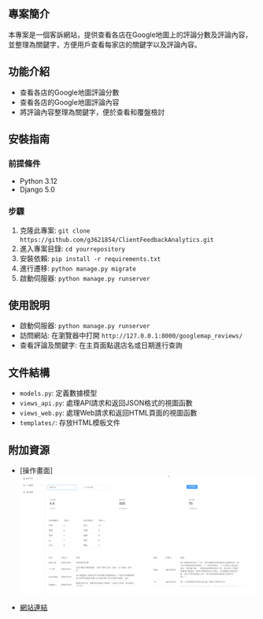 ## 專案簡介
本專案是一個客訴網站，提供查看各店在Google地圖上的評論分數及評論內容，並整理為關鍵字，方便用戶查看每家店的關鍵字以及評論內容。

## 功能介紹
- 查看各店的Google地圖評論分數
- 查看各店的Google地圖評論內容
- 將評論內容整理為關鍵字，便於查看和覆盤檢討

## 安裝指南
### 前提條件
- Python 3.12
- Django 5.0

### 步驟
1. 克隆此專案: `git clone https://github.com/g3621854/ClientFeedbackAnalytics.git`
2. 進入專案目錄: `cd yourrepository`
3. 安裝依賴: `pip install -r requirements.txt`
4. 進行遷移: `python manage.py migrate`
5. 啟動伺服器: `python manage.py runserver`

## 使用說明
- 啟動伺服器: `python manage.py runserver`
- 訪問網站: 在瀏覽器中打開 `http://127.0.0.1:8000/googlemap_reviews/`
- 查看評論及關鍵字: 在主頁面點選店名或日期進行查詢

## 文件結構
- `models.py`: 定義數據模型
- `views_api.py`: 處理API請求和返回JSON格式的視圖函數
- `views_web.py`: 處理Web請求和返回HTML頁面的視圖函數
- `templates/`: 存放HTML模板文件

## 附加資源
- [操作畫面]
  ![image](https://github.com/g3621854/ClientFeedbackAnalytics/blob/main/googlemap_reviews/resources/Django_web_template.gif)

- [網站連結](https://honestcoe.zeabur.app/googlemap_reviews/)
